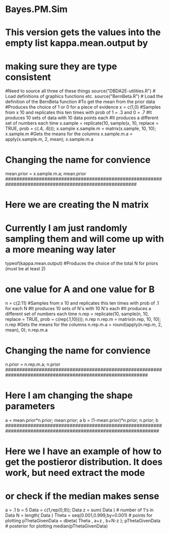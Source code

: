 # Bayes.PM.Sim
# This version gets the values into the empty list kappa.mean.output by
# making sure they are type consistent 
#Need to source all three of these things
source("DBDA2E-utilities.R") # Load definitions of graphics functions etc.
source("BernBeta.R") # Load the definition of the BernBeta function
#To get the mean from the prior data
#Produces the choice of 1 or 0 for a piece of evidence
x = c(1,0)
#Samples from x 10 and replicates this ten times with prob of 1 = .3 and 0 = .7
#It produces 10 sets of data with 10 data points each
#It produces a different set of numbers each time
x.sample = replicate(10, sample(x, 10, replace = TRUE, prob = c(.4, .6))); x.sample
x.sample.m = matrix(x.sample, 10, 10); x.sample.m
#Gets the means for the columns
x.sample.m.a = apply(x.sample.m, 2, mean); x.sample.m.a
# Changing the name for convience 
mean.prior = x.sample.m.a; mean.prior
#######################################################################################################
# Here we are creating the N matrix
# Currently I am just randomly sampling them and will come up with a more meaning way later
typeof(kappa.mean.output)
#Produces the choice of the total N for priors (must be at least 2)
# one value for A and one value for B
n = c(2:11)
#Samples from x 10 and replicates this ten times with prob of .1 for each N 
#It produces 10 sets of N's with 10 N's each
#It produces a different set of numbers each time
n.rep = replicate(10, sample(n, 10, replace = TRUE, prob = c(rep(.1,10)))); n.rep 
n.rep.m = matrix(n.rep, 10, 10); n.rep
#Gets the means for the columns
n.rep.m.a = round(apply(n.rep.m, 2, mean), 0); n.rep.m.a
# Changing the name for convience
n.prior = n.rep.m.a; n.prior
###########################################################################################################
# Here I am changing the shape parameters 
a = mean.prior*n.prior; mean.prior; a
b = (1-mean.prior)*n.prior; n.prior; b
###############################################################################################################
# Here we I have an example of how to get the postieror distribution.  It does work, but need extract the mode
# or check if the median makes sense
a = .1
b = 5
Data = c(1,rep(0,9)); Data
z = sum( Data ) # number of 1's in Data
N = length( Data ) 
Theta = seq(0.001,0.999,by=0.001) # points for plotting
pThetaGivenData = dbeta( Theta , a+z , b+N-z ); pThetaGivenData  # posterior for plotting
median(pThetaGivenData)
